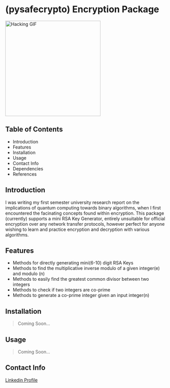 # (pysafecrypto) Encryption Package

<img src="https://i.giphy.com/media/v1.Y2lkPTc5MGI3NjExZGh0OXg2Ym53d25oMWNlM2Mxamt6bDN3ZmwxMDcwOWJpdHdrdXd0OCZlcD12MV9pbnRlcm5hbF9naWZfYnlfaWQmY3Q9Zw/6OrCT1jVbonHG/giphy.gif" alt="Hacking GIF" width="300">

## Table of Contents

- Introduction
- Features
- Installation
- Usage
- Contact Info
- Dependencies
- References

## Introduction

I was writing my first semester university research report on the implications of quantum computing towards binary algorithms, when I first encountered the facinating concepts found within encryption. This package (currently) supports a mini RSA Key Generator, entirely unsuitable for official encryption over any network transfer protocols, however perfect for anyone wishing to learn and practice encryption and decryption with various algorithms.

## Features

- Methods for directly generating mini(6-10) digit RSA Keys
- Methods to find the multiplicative inverse modulo of a given integer(e) and modulo (n)
- Methods to easily find the greatest common divisor between two integers
- Methods to check if two integers are co-prime
- Methods to generate a co-prime integer given an input integer(n)

## Installation

> Coming Soon...

## Usage

> Coming Soon...

## Contact Info

[Linkedin Profile](https://www.linkedin.com/in/christian-damete-yeboa-bb79442a3/)
